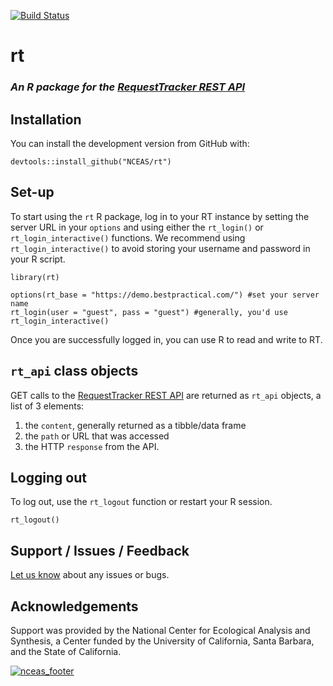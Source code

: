 [![Build Status](https://travis-ci.org/NCEAS/rt.svg?branch=master)](https://travis-ci.org/NCEAS/rt)

# rt
### *An R package for the [RequestTracker REST API](https://rt-wiki.bestpractical.com/wiki/REST)*

## Installation

You can install the development version from GitHub with:

```{r}
devtools::install_github("NCEAS/rt")
```

## Set-up

To start using the `rt` R package, log in to your RT instance by setting the server URL in your `options` and using either the `rt_login()` or `rt_login_interactive()` functions. We recommend using `rt_login_interactive()` to avoid storing your username and password in your R script.

```{r message = FALSE}
library(rt)

options(rt_base = "https://demo.bestpractical.com/") #set your server name
rt_login(user = "guest", pass = "guest") #generally, you'd use rt_login_interactive()
```
Once you are successfully logged in, you can use R to read and write to RT.

## `rt_api` class objects

GET calls to the [RequestTracker REST API](https://rt-wiki.bestpractical.com/wiki/REST) are returned as `rt_api` objects, a list of 3 elements: 

1. the `content`, generally returned as a tibble/data frame
2. the `path` or URL that was accessed
3. the HTTP `response` from the API.

## Logging out

To log out, use the `rt_logout` function or restart your R session.

```{r eval = FALSE}
rt_logout()
```

## Support / Issues / Feedback

[Let us know](https://github.com/NCEAS/rt/issues) about any issues or bugs.

## Acknowledgements

Support was provided by the National Center for Ecological Analysis and Synthesis, a Center funded by the University of California, Santa Barbara, and the State of California.

[![nceas_footer](https://www.nceas.ucsb.edu/files/newLogo_0.png)](http://www.nceas.ucsb.edu)
